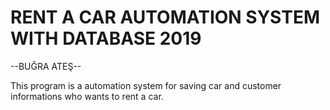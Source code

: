 
# RENT A CAR AUTOMATION SYSTEM WITH DATABASE 2019 
--BUĞRA ATEŞ--

This program is a automation system for saving car and customer informations who wants to rent a car.
